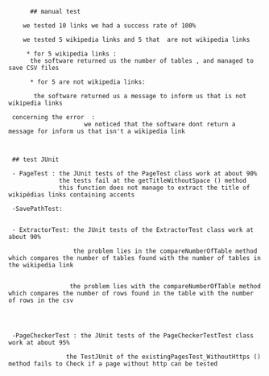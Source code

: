           ## manual test

        we tested 10 links we had a success rate of 100%

        we tested 5 wikipedia links and 5 that  are not wikipedia links

         * for 5 wikipedia links :
          the software returned us the number of tables , and managed to save CSV files

          * for 5 are not wikipedia links:

           the software returned us a message to inform us that is not wikipedia links

     concerning the error  :
                         we noticed that the software dont return a message for inform us that isn't a wikipedia link



     ## test JUnit

     - PageTest : the JUnit tests of the PageTest class work at about 90%
                  the tests fail at the getTitleWithoutSpace () method
                  this function does not manage to extract the title of wikipédias links containing accents

     -SavePathTest:


     - ExtractorTest: the JUnit tests of the ExtractorTest class work at about 90%

                      the problem lies in the compareNumberOfTable method which compares the number of tables found with the number of tables in the wikipedia link


                     the problem lies with the compareNumberOfTable method which compares the number of rows found in the table with the number of rows in the csv




     -PageCheckerTest : the JUnit tests of the PageCheckerTestTest class work at about 95%

                    the TestJUnit of the existingPagesTest_WithoutHttps () method fails to Check if a page without http can be tested


